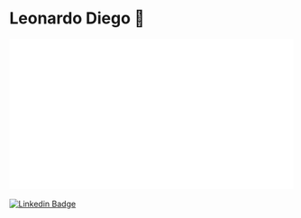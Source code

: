 # Leonardo Diego 👋

<p align="center">
  <img src="github-metrics.svg">
</p>

[![Linkedin Badge](https://img.shields.io/badge/-Leonardo%20Diego-33b3cc?style=flat-square&logo=Linkedin&logoColor=white&link=https://www.linkedin.com/in/leonardo-diego-7a70752a/)](https://www.linkedin.com/in/leonardo-diego-7a70752a/) 

<!--
**leodiegoo/leodiegoo** is a ✨ _special_ ✨ repository because its `README.md` (this file) appears on your GitHub profile.

Here are some ideas to get you started:

- 🔭 I’m currently working on ...
- 🌱 I’m currently learning ...
- 👯 I’m looking to collaborate on ...
- 🤔 I’m looking for help with ...
- 💬 Ask me about ...
- 📫 How to reach me: ...
- 😄 Pronouns: ...
- ⚡ Fun fact: ...
-->
